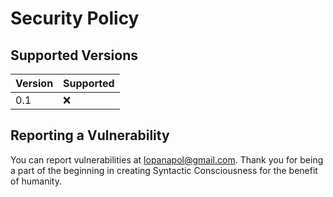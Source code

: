 # Security Policy

## Supported Versions

| Version | Supported          |
| ------- | ------------------ |
|   0.1   | :x:                |

## Reporting a Vulnerability

You can report vulnerabilities at [lopanapol@gmail.com](mailto:lopanapol@gmail.com).
Thank you for being a part of the beginning in creating Syntactic Consciousness for the benefit of humanity.

